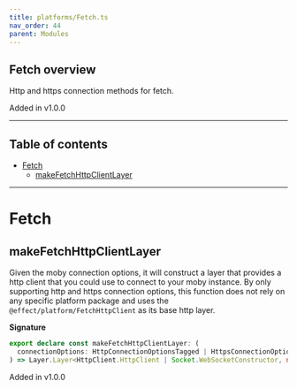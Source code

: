 ```yaml
---
title: platforms/Fetch.ts
nav_order: 44
parent: Modules
---
```


## Fetch overview

Http and https connection methods for fetch.

Added in v1.0.0

---

<h2 class="text-delta">Table of contents</h2>

- [Fetch](#fetch)
  - [makeFetchHttpClientLayer](#makefetchhttpclientlayer)

---

# Fetch

## makeFetchHttpClientLayer

Given the moby connection options, it will construct a layer that provides a
http client that you could use to connect to your moby instance. By only
supporting http and https connection options, this function does not rely on
any specific platform package and uses the `@effect/platform/FetchHttpClient`
as its base http layer.

**Signature**

```ts
export declare const makeFetchHttpClientLayer: (
  connectionOptions: HttpConnectionOptionsTagged | HttpsConnectionOptionsTagged
) => Layer.Layer<HttpClient.HttpClient | Socket.WebSocketConstructor, never, never>
```

Added in v1.0.0
